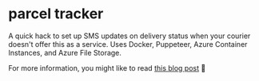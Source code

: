 # parcel tracker

A quick hack to set up SMS updates on delivery status when your courier doesn't offer this as a service. Uses Docker, Puppeteer, Azure Container Instances, and Azure File Storage.

For more information, you might like to read [this blog post](https://medium.com/@suzhinton/politely-scraping-by-tracking-my-passports-whereabouts-with-puppeteer-and-docker-744310872b17) :eyes: 
